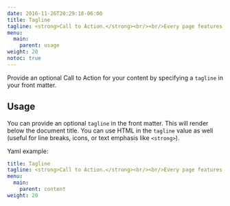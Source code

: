 ```yaml
---
date: 2016-11-26T20:29:18-06:00
title: Tagline
tagline: <strong>Call to Action.</strong><br/><br/>Every page features an optional Call to Action to give readers a brief summary of what they will learn, and why they should care.
menu:
  main:
    parent: usage
weight: 20
notoc: true
---
```


Provide an optional Call to Action for your content by specifying a `tagline` in your front matter.

## Usage

You can provide an optional `tagline` in the front matter.
This will render below the document title.
You can use HTML in the `tagline` value as well (useful for line breaks, icons, or text emphasis like `<strong>`).

Yaml example:

```yaml
title: Tagline
tagline: <strong>Call to Action.</strong><br/><br/>Every page features an optional Call to Action to give readers a brief summary of what they will learn, and why they should care.
menu:
  main:
    parent: content
weight: 20
```
